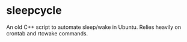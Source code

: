 # sleepcycle
An old C++ script to automate sleep/wake in Ubuntu. Relies heavily on crontab and rtcwake commands.
